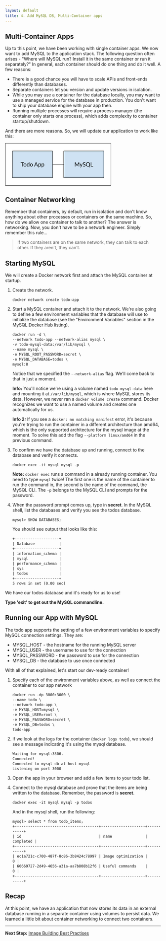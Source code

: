 ```yaml
---
layout: default
title: 4. Add MySQL DB, Multi-Container apps
---
```


## Multi-Container Apps

Up to this point, we have been working with single container apps. We now want to add MySQL to the application stack. The following question often arises - "Where will MySQL run? Install it in the same container or run it separately?" In general, each container should do one thing and do it well. A few reasons:

* There is a good chance you will have to scale APIs and front-ends differently than databases.
* Separate containers let you version and update versions in isolation.
* While you may use a container for the database locally, you may want to use a managed service for the database in production. You don't want to ship your database engine with your app then.
* Running multiple processes will require a process manager (the container only starts one process), which adds complexity to container startup/shutdown.

And there are more reasons. So, we will update our application to work like this:

![Todo App connected to MySQL container](images/multi-app-architecture.png)

## Container Networking

Remember that containers, by default, run in isolation and don't know anything about other processes or containers on the same machine. So, how do we allow one container to talk to another? The answer is networking. Now, you don't have to be a network engineer. Simply remember this rule...

> If two containers are on the same network, they can talk to each other. If they aren't, they can't.

## Starting MySQL

We will create a Docker network first and attach the MySQL container at startup.

1. Create the network.

    ```
    docker network create todo-app
    ```

2. Start a MySQL container and attach it to the network. We're also going to define a few environment variables that the database will use to initialize the database (see the "Environment Variables" section in the [MySQL Docker Hub listing](https://hub.docker.com/_/mysql/)).

   ```
   docker run -d \
   --network todo-app --network-alias mysql \
   -v todo-mysql-data:/var/lib/mysql \
   --name mysql \
   -e MYSQL_ROOT_PASSWORD=secret \
   -e MYSQL_DATABASE=todos \
   mysql:8
   ```

   Notice that we specified the `--network-alias` flag. We'll come back to that in just a moment.

    **Info:** You'll notice we're using a volume named `todo-mysql-data` here and mounting it at `/var/lib/mysql`, which is where MySQL stores its data. However, we never ran a `docker volume create` command. Docker recognizes we want to use a named volume and creates one automatically for us.

    **Info 2:** If you see a `docker: no matching manifest` error, it's because you're trying to run the container in a different architecture than amd64, which is the only supported architecture for the mysql image at the moment. To solve this add the flag `--platform linux/amd64` in the previous command.

3. To confirm we have the database up and running, connect to the database and verify it connects.

    ```
    docker exec -it mysql mysql -p
    ```

    **Note:** `docker exec` runs a command in a already running container. You need to type `mysql` twice! The first one is the name of the container to run the command in, the second is the name of the command, the MySQL CLI. The `-p` belongs to the MySQL CLI and prompts for the password. 

2. When the password prompt comes up, type in **secret**. In the MySQL shell, list the databases and verify you see the todos database.

    ```
    mysql> SHOW DATABASES;
    ```

    You should see output that looks like this:

    ```
    +--------------------+
    | Database           |
    +--------------------+
    | information_schema |
    | mysql              |
    | performance_schema |
    | sys                |
    | todos              |
    +--------------------+
    5 rows in set (0.00 sec)
    ```


We have our todos database and it's ready for us to use!

**Type 'exit' to get out the MySQL commandline.**

## Running our App with MySQL

The todo app supports the setting of a few environment variables to specify MySQL connection settings. They are:

* MYSQL_HOST - the hostname for the running MySQL server
* MYSQL_USER - the username to use for the connection
* MYSQL_PASSWORD - the password to use for the connection
* MYSQL_DB - the database to use once connected

<!-- **WARNING**

> While using env vars to set connection settings is generally OK for development, it is HIGHLY DISCOURAGED when running applications in production. A more secure mechanism is to use the secret support provided by your container orchestration framework, e.g. Kubernetes. -->

With all of that explained, let's start our dev-ready container!

1. Specify each of the environment variables above, as well as connect the container to our app network

   ```
   docker run -dp 3000:3000 \
   --name todo \
   --network todo-app \
   -e MYSQL_HOST=mysql \
   -e MYSQL_USER=root \
   -e MYSQL_PASSWORD=secret \
   -e MYSQL_DB=todos \
   todo-app
   ```

2. If we look at the logs for the container (`docker logs todo`), we should see a message indicating it's using the mysql database.

    ```
    Waiting for mysql:3306.
    Connected!
    Connected to mysql db at host mysql
    Listening on port 3000
    ```

3. Open the app in your browser and add a few items to your todo list.

4. Connect to the mysql database and prove that the items are being written to the database. Remember, the password is **secret**.

    ```
    docker exec -it mysql mysql -p todos
    ```

    And in the mysql shell, run the following:

    ```
    mysql> select * from todo_items;
    +--------------------------------------+--------------------+-----------+
    | id                                   | name               | completed |
    +--------------------------------------+--------------------+-----------+
    | ec1a721c-c700-487f-8c86-3b8424c78997 | Image optimization |         0 |
    | 60669727-2d49-4656-a31a-aa7b808b12f6 | Useful commands    |         0 |
    +--------------------------------------+--------------------+-----------+
    ```

## Recap

At this point, we have an application that now stores its data in an external database running in a separate container using volumes to persist data. We learned a little bit about container networking to connect two containers.

---

**Next Step:** [Image Building Best Practises](lab5.md) 